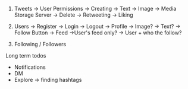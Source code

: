 1. Tweets
    -> User Permissions
        -> Creating
            -> Text
            -> Image -> Media Storage Server
        -> Delete
        -> Retweeting
        -> Liking

2. Users
    -> Register
    -> Login
    -> Logout
    -> Profile
        -> Image?
        -> Text?
        -> Follow Button
    -> Feed
        ->User's feed only?
        -> User + who the follow?

3. Following / Followers

Long term todos
- Notifications
- DM
- Explore -> finding hashtags